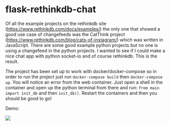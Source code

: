 # flask-rethinkdb-chat
Of all the example projects on the rethinkdb site (https://www.rethinkdb.com/docs/examples/) the only one that showed a good use case of changefeeds was the CatThink project (https://www.rethinkdb.com/blog/cats-of-instagram/) which was written in JavaScript. There are some good example python projects but no one is using a changefeed in the python projects. I wanted to see if I could make a nice chat app with python socket-io and of course rethinkdb. This is the result.

The project has been set up to work with docker/docker-compose so in order to run the project just run `docker-compose build` then `docker-compose up`. You will notice an error from the web container. Just open a shell in the container and open up the python terminal from there and run: `from main import init_db` and then `init_db()`. Restart the containers and then you should be good to go!


Demo:

![](https://cloud.githubusercontent.com/assets/2521298/12210674/f3fcfde2-b618-11e5-99f2-57c3fa857f3b.gif)

